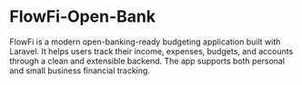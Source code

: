 # FlowFi-Open-Bank
FlowFi is a modern open-banking-ready budgeting application built with Laravel. It helps users track their income, expenses, budgets, and accounts through a clean and extensible backend. The app supports both personal and small business financial tracking.

